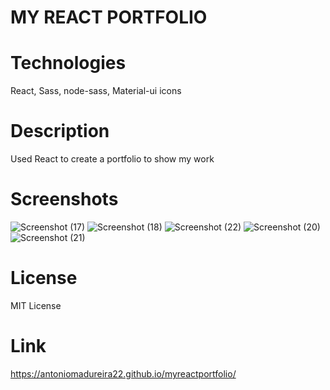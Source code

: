 # MY REACT PORTFOLIO

# Technologies
React, Sass, node-sass, Material-ui icons

# Description
Used React to create a portfolio to show my work

# Screenshots
![Screenshot (17)](https://user-images.githubusercontent.com/86333093/148152003-3feb9d55-bdf2-4527-a74f-083b35ced1fe.png)
![Screenshot (18)](https://user-images.githubusercontent.com/86333093/148152074-75f754c8-bbb1-419c-9c7b-69d8eb22c4a7.png)
![Screenshot (22)](https://user-images.githubusercontent.com/86333093/148157485-ba3e0c6c-d0b0-43be-a828-da442bfdd903.png)
![Screenshot (20)](https://user-images.githubusercontent.com/86333093/148152162-1aa54d11-9db6-4645-b450-3dcdbec70b4c.png)
![Screenshot (21)](https://user-images.githubusercontent.com/86333093/148152191-175ddceb-d89c-4f27-85fa-4e56d22d715f.png)
# License
MIT License

# Link
https://antoniomadureira22.github.io/myreactportfolio/